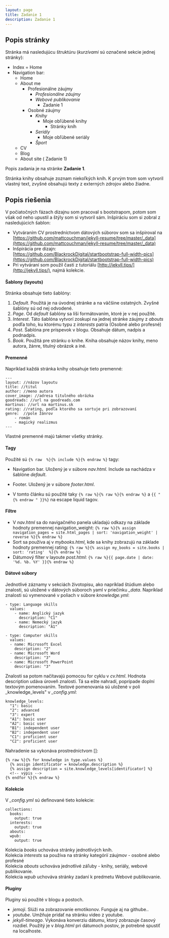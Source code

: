 ```yaml
---
layout: page
title: Zadanie 1
description: Zadanie 1
---
```


## Popis stránky

Stránka má nasledujúcu štruktúru (*kurzívami* sú označené sekcie jednej stránky):
+ Index = Home  
+ Navigation bar:
  + Home
  + About me 
    + Profesionálne záujmy
      + *Profesionálne záujmy*
      + *Webové publikovanie*
        + Zadanie 1
    + Osobné záujmy 
      + *Knihy*
        + Moje obľúbené knihy
          + Stránky kníh
      + *Seriály*
        + Moje obľúbené seriály
      + *Šport*
  + CV
  + Blog
  + About site ( Zadanie 1)

Popis zadania je na stránke __Zadanie 1__.

Stránka knihy obsahuje zoznam niekoľkých kníh. K prvým trom som vytvoril vlastný text, zvyšné obsahujú texty z externých zdrojov alebo žiadne.

## Popis riešenia

V počiatočných fázach dizajnu som pracoval s bootstrapom, potom som však od neho upustil a štýly som si vytvoril sám.
Inšpiráciu som si zobral z nasledujúcich šablon:

+ Vytváraním CV prostredníctvom dátových súborov som sa inšpiroval na [https://github.com/mattcouchman/jekyll-resume/tree/master/_data](https://github.com/mattcouchman/jekyll-resume/tree/master/_data)
+ Inšpirácia pre dizajn: [https://github.com/BlackrockDigital/startbootstrap-full-width-pics](https://github.com/BlackrockDigital/startbootstrap-full-width-pics)
+ Pri vytváraní som použil časti z tutoriálu [http://jekyll.tips/](http://jekyll.tips/), najmä kolekcie.


#### Šablony (layouts)

Stránka obsahuje tieto šablóny:
1. _Default_. Použitá je na úvodnej stránke a na väčšine ostatných. Zvyšné šablóny sú od nej odvodené.
2. _Page_. Od _default_ šablóny sa líši formátovaním, ktoré je v nej použité.
3. _Interest_. Táto šablóna vytvorí zoskupí na jednej stránke záujmy z _abouts_ podľa toho, ku ktorému typu z _interests_ patria (Osobné alebo profesné)
4. _Post_. Šablóna pre príspevok v blogu. Obsahuje dátum, nadpis a podnadpis.
5. _Book_. Použitá pre stránku o knihe. Kniha obsahuje názov knihy, meno autora, žánre, titulný obrázok a iné.


#### Premenné

Napríklad každá stránka knihy obsahuje tieto premenné:
~~~
---
layout: //názov layoutu
title: //titul
author: //meno autora
cover_image: //adresa titulného obrázka
goodreads: //url na goodreads.com
martinus: //url na martinus.sk
rating: //rating, podľa ktorého sa sortuje pri zobrazovaní
genre:  //pole žánrov
    - román
    - magický realizmus
---
~~~

Vlastné premenné majú takmer všetky stránky.


#### Tagy

Použité sú `{% raw  %}{% include %}{% endraw %}` tagy:
+ Navigation bar. Uložený je v súbore _nav.html_. Include sa nachádza v šablóne _default_.
+ Footer. Uložený je v súbore _footer.html_.

+ V tomto článku sú použité taky `{% raw %}{% raw %}{% endraw %}` a `{{ "{% endraw " }}%}` na escape liquid tagov.


#### Filtre

+ V _nav.html_ sa do navigačného panela ukladajú odkazy na základe hodnoty premennej navigation\_weight: 
  `{% raw %}{% assign navigation_pages = site.html_pages | sort: 'navigation_weight' | reverse %}{% endraw %}`
+ Sort sa používa aj v _mybooks.html_, kde sa knihy zobrazujú na základe hodnoty premennej rating: `{% raw %}{% assign my_books = site.books | sort: 'rating'  %}{% endraw %}`
+ Dátumový filter v layoute _post.html_: `{% raw %}{{ page.date | date: '%d. %b. %Y' }}{% endraw %}`


#### Dátové súbory

Jednotlivé záznamy v sekciách životopisu, ako napríklad štúdium alebo znalosti, sú uložené v dátových súboroch yaml v priečinku _\_data_. Napríklad znalosti sú vymenované v poliach v súbore _knowledge.yml_:

~~~
- type: Language skills
  values:
    - name: Anglický jazyk
      description: "C1"
    - name: Nemecký jazyk
      description: "A1"

- type: Computer skills
  values:
  - name: Microsoft Excel
    description: "2"
  - name: Microsoft Word
    description: "3"
  - name: Microsoft PowerPoint
    description: "3"
~~~

Znalosti sa potom načítavajú pomocou for cyklu v _cv.html_. Hodnota description udáva úroveň znalosti. Tá sa ešte nahradí, poprípade doplní textovým pomenovaním. Textové pomenovania sú uložené v poli _knowledge\_levels" v _\_config.yml_:

~~~
knowledge_levels:
  "1": basic
  "2": advanced
  "3": expert
  "A1": basic user
  "A2": basic user
  "B1": independent user
  "B2": independent user
  "C1": proficient user
  "C2": proficient user
~~~

Nahradenie sa vykonáva prostredníctvom \[\]: 

~~~
{% raw %}{% for knowledge in type.values %}
  {% assign identificator = knowledge.description %}
  {% assign description = site.knowledge_levels[identificator] %}			
  <!-- výpis -->
{% endfor %}{% endraw %}
~~~


#### Kolekcie

V _\_config.yml_ sú definované tieto kolekcie:

~~~
collections:
  books:
    output: true
  interests:
    output: true
  abouts:
  wpub:
    output: true
~~~

Kolekcia _books_ uchováva stránky jednotlivých kníh.  
Kolekcia _interests_ sa používa na stránky kategórií záujmov - osobné alebo profesné  
Kolekcia _abouts_ uchováva jednotlivé záľuby - knihy, seriály, webové publikovanie.  
Kolekcia _wpub_ uchováva stránky zadaní k predmetu Webové publikovanie.  


#### Pluginy

Pluginy sú použité v blogu a postoch.
+ _jemoji_. Slúži na zobrazovanie emotikonov. Funguje aj na githube..
+ _youtube_. Umžňuje pridať na stránku video z youtube. 
+ _jekyll-timeago_. Vykonáva konverziu dátumu, ktorý zobrazuje časový rozdiel. Použitý je v _blog.html_ pri dátumoch postov, je potrebné spustiť na localhoste.







